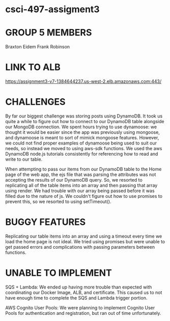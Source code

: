 # csci-497-assigment3

# GROUP 5 MEMBERS
Braxton Eidem
Frank Robinson

# LINK TO ALB
https://assignment3-v7-1384644237.us-west-2.elb.amazonaws.com:443/

# CHALLENGES
By far our biggest challenge was storing posts using DynamoDB. It took us quite a while to figure out how to connect to our DynamoDB table alongside our MongoDB connection. We spent hours trying to use dynamoose: we thought it would be easier since the app was previously using mongoose, and dynamoose is meant to sort of mimick mongoose features. However, we could not find proper examples of dynamoose being used to suit our needs, so instead we moved to using aws-sdk functions. We used the aws DynamoDB node.js tutorials consistently for referencing how to read and write to our table.

When attempting to pass our items from our DynamoDB table to the Home page of the web app, the ejs file that was parsing the attributes was not accepting the results of our DynamoDB query. So, we resorted to replicating all of the table items into an array and then passing that array using render. We had trouble with our array being passed before it was filled due to the nature of js. We couldn't figure out how to use promises to prevent this, so we resorted to using setTimeout().

# BUGGY FEATURES

Replicating our table items into an array and using a timeout every time we load the home page is not ideal. We tried using promises but were unable to get passed errors and complications with passing parameters between functions.

# UNABLE TO IMPLEMENT
SQS + Lambda: We ended up having more trouble than expected with coordinating our Docker Image, ALB, and certificate. This caused us to not have enough time to complete the SQS and Lambda trigger portion.

AWS Cognito User Pools: We were planning to implement Cognito User Pools for authentication and registration, but ran out of time unfortunately.